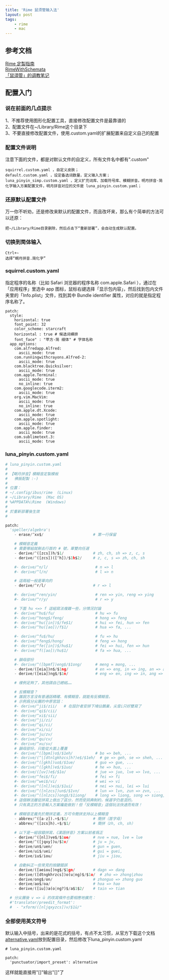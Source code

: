 ```yaml
---
title: 'Rime 鼠须管输入法'
layout: post
tags:
    - rime
    - mac
---
```


## 参考文档
[Rime 定製指南](https://github.com/rime/home/wiki/CustomizationGuide)  
[RimeWithSchemata](https://github.com/rime/home/wiki/RimeWithSchemata)  
[「鼠須管」的调教笔记](https://medium.com/@scomper/%E9%BC%A0%E9%A0%88%E7%AE%A1-%E7%9A%84%E8%B0%83%E6%95%99%E7%AC%94%E8%AE%B0-3fdeb0e78814#.oq28ijk3h)  

## 配置入门
### 说在前面的几点提示
1、不推荐使用图形化配置工具，直接修改配置文件是最靠谱的  
2、配置文件在~/Library/Rime这个目录下  
3、不要直接修改配置文件，使用.custom.yaml的扩展配置来自定义自己的配置  

### 配置文件说明
注意下面的文件，都是对默认文件的自定义，所有文件名中都有".custom"  

```
squirrel.custom.yaml ，自定义皮肤；
default.custom.yaml ，设定备选词数量，定义输入方案；
luna_pinyin_simp.custom.yaml ，定义扩充词库、加载符号库、模糊拼音。明月拼音·简化字输入方案配置文件，明月拼音对应的文件是 luna_pinyin.custom.yaml；
```

### 还原默认配置文件
万一你不听劝，还是修改来默认的配置文件，而且改坏来，那么有个简单的方法可以还原：  
```
把~/Library/Rime目录删除，然后点击下“重新部署”，会自动生成默认配置。
```

### 切换到简体输入
```
Ctrl+~
选择“朙月拼音.简化字”
```

### squirrel.custom.yaml
指定程序的名称（比如 Safari 浏览器的程序名称 com.apple.Safari ），通过在「应用程序」里选中 app 图标，鼠标右键选择「显示包内容」，然后找到包内文件夹里的「Info.plist」文件，找到其中 Bundle identifier 属性，对应的就是指定程序名称了。

```
patch:
  style:
    horizontal: true
    font_point: 32
    color_scheme: starcraft
    horizontal : true # 候选词横排
    font_face" : "苹方-简 细体" # 字体名称
  app_options:
    com.alfredapp.Alfred:
      ascii_mode: true
    com.runningwithcrayons.Alfred-2:
      ascii_mode: true
    com.blacktree.Quicksilver:
      ascii_mode: true
    com.apple.Terminal:
      ascii_mode: true
      no_inline: true
    com.googlecode.iterm2:
      ascii_mode: true
    org.vim.MacVim:
      ascii_mode: true
      no_inline: true
    com.apple.dt.Xcode:
      ascii_mode: true
    com.apple.spotlight:
      ascii_mode: true
    com.apple.finder:
      ascii_mode: true
    com.sublimetext.3:
      ascii_mode: true
```

### luna_pinyin.custom.yaml

```python
# luna_pinyin.custom.yaml
#
# 【朙月拼音】模糊音定製模板
#   佛振配製 :-)
#
# 位置：
# ~/.config/ibus/rime  (Linux)
# ~/Library/Rime  (Mac OS)
# %APPDATA%\Rime  (Windows)
#
# 於重新部署後生效
#

patch:
  'speller/algebra':
    - erase/^xx$/                      # 第一行保留

    # 模糊音定義
    # 需要哪組就刪去行首的 # 號，單雙向任選
    - derive/^([zcs])h/$1/             # zh, ch, sh => z, c, s
    - derive/^([zcs])([^h])/$1h$2/     # z, c, s => zh, ch, sh

    #- derive/^n/l/                     # n => l
    #- derive/^l/n/                     # l => n

    # 這兩組一般是單向的
    - derive/^r/l/                     # r => l

    #- derive/^ren/yin/                 # ren => yin, reng => ying
    #- derive/^r/y/                     # r => y

    # 下面 hu <=> f 這組寫法複雜一些，分情況討論
    #- derive/^hu$/fu/                  # hu => fu
    #- derive/^hong$/feng/              # hong => feng
    #- derive/^hu([in])$/fe$1/          # hui => fei, hun => fen
    #- derive/^hu([ao])/f$1/            # hua => fa, ...

    #- derive/^fu$/hu/                  # fu => hu
    #- derive/^feng$/hong/              # feng => hong
    #- derive/^fe([in])$/hu$1/          # fei => hui, fen => hun
    #- derive/^f([ao])/hu$1/            # fa => hua, ...

    # 韻母部份
    #- derive/^([bpmf])eng$/$1ong/      # meng = mong, ...
    - derive/([eia])n$/$1ng/            # en => eng, in => ing, an => ang
    - derive/([eia])ng$/$1n/            # eng => en, ing => in, ang => an

    # 樣例足夠了，其他請自己總結……

    # 反模糊音？
    # 誰說方言沒有普通話精確、有模糊音，就能有反模糊音。
    # 示例爲分尖團的中原官話：
    #- derive/^ji$/zii/   # 在設計者安排下鳩佔鵲巢，尖音i只好雙寫了
    #- derive/^qi$/cii/
    #- derive/^xi$/sii/
    #- derive/^ji/zi/
    #- derive/^qi/ci/
    #- derive/^xi/si/
    #- derive/^ju/zv/
    #- derive/^qu/cv/
    #- derive/^xu/sv/
    # 韻母部份，只能從大面上覆蓋
    #- derive/^([bpm])o$/$1eh/          # bo => beh, ...
    #- derive/(^|[dtnlgkhzcs]h?)e$/$1eh/  # ge => geh, se => sheh, ...
    #- derive/^([gkh])uo$/$1ue/         # guo => gue, ...
    #- derive/^([gkh])e$/$1uo/          # he => huo, ...
    #- derive/([uv])e$/$1o/             # jue => juo, lve => lvo, ...
    #- derive/^fei$/fi/                 # fei => fi
    #- derive/^wei$/vi/                 # wei => vi
    #- derive/^([nl])ei$/$1ui/          # nei => nui, lei => lui
    #- derive/^([nlzcs])un$/$1vn/       # lun => lvn, zun => zvn, ... 
    #- derive/^([nlzcs])ong$/$1iong/    # long => liong, song => siong, ...
    # 這個辦法雖從拼寫上做出了區分，然而受詞典制約，候選字仍是混的。
    # 只有真正的方音輸入方案纔能做到！但「反模糊音」這個玩法快速而有效！

    # 模糊音定義先於簡拼定義，方可令簡拼支持以上模糊音
    - abbrev/^([a-z]).+$/$1/           # 簡拼（首字母）
    - abbrev/^([zcs]h).+$/$1/          # 簡拼（zh, ch, sh）

    # 以下是一組容錯拼寫，《漢語拼音》方案以前者爲正
    - derive/^([nl])ve$/$1ue/          # nve = nue, lve = lue
    - derive/^([jqxy])u/$1v/           # ju = jv,
    - derive/un$/uen/                  # gun = guen,
    - derive/ui$/uei/                  # gui = guei,
    - derive/iu$/iou/                  # jiu = jiou,

    # 自動糾正一些常見的按鍵錯誤
    - derive/([aeiou])ng$/$1gn/        # dagn => dang 
    - derive/([dtngkhrzcs])o(u|ng)$/$1o/  # zho => zhong|zhou
    - derive/ong$/on/                  # zhonguo => zhong guo
    - derive/ao$/oa/                   # hoa => hao
    - derive/([iu])a(o|ng?)$/a$1$2/    # tain => tian

  # 分尖團後 v => ü 的改寫條件也要相應地擴充：
  #'translator/preedit_format':
  #  - "xform/([nljqxyzcs])v/$1ü/"

```

### 全部使用英文符号
默认输入中括号，出来的是花式的括号，有点不太习惯，从官方下载这个文档[alternative.yaml](https://gist.github.com/lotem/2334409)放到配置目录，然后修改下luna_pinyin.custom.yaml

```
# luna_pinyin.custom.yaml

patch:
  'punctuator/import_preset': alternative
```

这样就能直接用"[]"输出"[]"了
